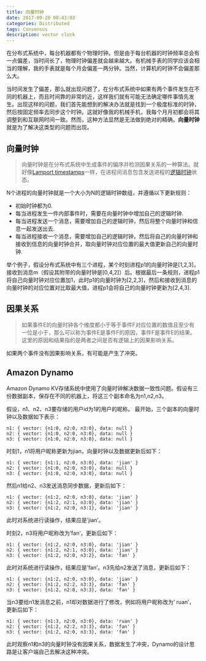 ```yaml
---
title: 向量时钟
date: 2017-09-20 08:43:03
categories: Distributed
tags: Consensus
description: vector clock
---
```


在分布式系统中，每台机器都有个物理时钟。但是由于每台机器的时钟频率总会有一点偏差，当时间长了，物理时钟偏差就会越来越大。有机械手表的同学应该会相当的理解，我的手表就是每个月会偏差一两分钟。当然，计算机的时钟不会偏差那么大。

当时间发生了偏差，那么就出现问题了，在分布式系统中如果有两个事件发生在不同的机器上，而且时间靠的非常的近，这样我们就有可能无法确定哪件事情先发生。出现这样的问题，我们首先能想到的解决办法就是找到一个极度标准的时钟，然后按固定频率去同步这个时钟。这就好像我的机械手机，我每个月月初都会将其调整到和互联网时间一致。然而，这种方法显然是无法做到绝对的精确。**向量时钟**就是为了解决这类型的问题而出现。

## 向量时钟

> 向量时钟是在分布式系统中生成事件的偏序并检测因果关系的一种算法。就好像[Lamport timestamps](https://en.wikipedia.org/wiki/Lamport_timestamps)一样，在进程间消息包含发送进程的[逻辑时钟](https://en.wikipedia.org/wiki/Logical_clock)状态。

N个进程的向量时钟就是一个大小为N的逻辑时钟数组，并遵循以下更新规则：

- 初始时钟都为0.
- 每当进程发生一件内部事件时，需要在向量时钟中增加自己的逻辑时钟.
- 每当进程发送一个消息，需要增加自己的逻辑时钟，然后将整个向量时钟和信息一起发送出去.
- 每当进程接收一个消息，需要增加自己的逻辑时钟，然后将自己的向量时钟和接收到信息的向量时钟合并，取向量时钟对应位置的最大值更新自己的向量时钟.

举个例子，假设分布式系统中有三个进程，某个时刻进程p1的向量时钟是[1,2,3]，接收到消息m（假设其附带的向量时钟是[0,4,2]）后。根据最后一条规则，进程p1将自己向量时钟对应位置加1，此时p1的向量时钟为[2,2,3]，然后和接收到消息的向量时钟的对应位置对比取最大值，进程p1会将自己的向量时钟更新为[2,4,3].

## 因果关系

> 如果事件E的向量时钟各个维度都小于等于事件F对应位置的数值且至少有一位是小于，那么可以称为事件E是事件F的原因，事件F是事件E的结果。这里的原因和结果指的是两者之间是否有逻辑上的因果影响关系。

如果两个事件没有因果影响关系，有可能是产生了冲突。

## Amazon Dynamo 

Amazon Dynamo KV存储系统中使用了向量时钟解决数据一致性问题。假设有三份数据副本，保存在不同的机器上，将这三个副本命名为n1,n2,n3。

假设，n1、n2、n3要存储的用户id为1的用户的昵称。
最开始，三个副本的向量时钟以及数据如下表示：

```
n1: { vector: {n1:0, n2:0, n3:0}, data: null }
n2: { vector: {n1:0, n2:0, n3:0}, data: null }
n3: { vector: {n1:0, n2:0, n3:0}, data: null }
```

时刻1，n1将用户昵称更新为jian，向量时钟以及数据更新后如下：

```
n1: { vector: {n1:1, n2:0, n3:0}, data: 'jian' }
n2: { vector: {n1:0, n2:0, n3:0}, data: null }
n3: { vector: {n1:0, n2:0, n3:0}, data: null }
```

然后n1给n2、n3发送消息同步数据，更新后如下：

```
n1: { vector: {n1:2, n2:0, n3:0}, data: 'jian' }
n2: { vector: {n1:2, n2:1, n3:0}, data: 'jian' }
n3: { vector: {n1:2, n2:0, n3:1}, data: 'jian' }
```

此时对系统进行读操作，结果应是’jian’。

时刻2，n3将用户昵称改为’fan’，更新后如下：

```
n1: { vector: {n1:2, n2:0, n3:0}, data: 'jian' }
n2: { vector: {n1:2, n2:1, n3:0}, data: 'jian' }
n3: { vector: {n1:2, n2:0, n3:2}, data: 'fan' }
```

此时对系统进行读操作，结果应是’fan’。n3先给n2发送了消息，更新后如下：

```
n1: { vector: {n1:2, n2:0, n3:0}, data: 'jian' }
n2: { vector: {n1:2, n2:2, n3:3}, data: 'fan' }
n3: { vector: {n1:2, n2:0, n3:3}, data: 'fan' }
```

当n3要给n1发消息之前，n1却对数据进行了修改，例如将用户昵称改为’ ruan’，更新后如下：

```
n1: { vector: {n1:3, n2:0, n3:0}, data: 'ruan' }
n2: { vector: {n1:2, n2:2, n3:3}, data: 'fan' }
n3: { vector: {n1:2, n2:0, n3:3}, data: 'fan' }
```

此时观察n1和n3的向量时钟没有因果关系，数据发生了冲突，Dynamo的设计思路是让客户端自己去解决这种冲突。

